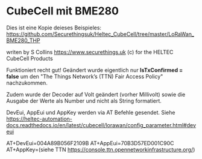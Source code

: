 # CubeCell mit BME280

Dies ist eine Kopie deieses Beispieles: https://github.com/Securethingsuk/Heltec_CubeCell/tree/master/LoRaWan_BME280_THP

writen by S Collins  https://www.securethings.uk (c) for the HELTEC CubeCell Products

Funktioniert recht gut! Geändert wurde eigentlich nur **IsTxConfirmed = false** um den "The Things Network’s (TTN) Fair Access Policy" nachzukommen. 

Zudem wurde der Decoder auf Volt geändert (vorher Millivolt) sowie die Ausgabe der Werte als Number und nicht als String formatiert.

DevEui, AppEui und AppKey werden via AT Befehle gesendet. Siehe https://heltec-automation-docs.readthedocs.io/en/latest/cubecell/lorawan/config_parameter.html#deveui

AT+DevEui=004A89B056F2109B
AT+AppEui=70B3D57ED001C90C
AT+AppKey=(siehe TTN https://console.ttn.opennetworkinfrastructure.org/)

